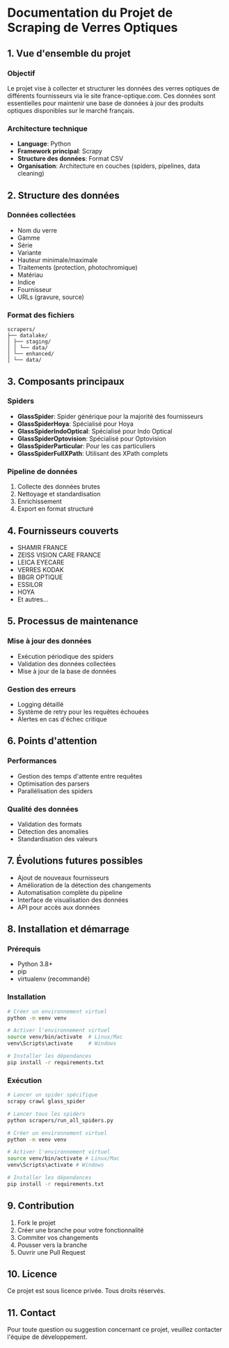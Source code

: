 # Documentation du Projet de Scraping de Verres Optiques

## 1. Vue d'ensemble du projet

### Objectif
Le projet vise à collecter et structurer les données des verres optiques de différents fournisseurs via le site france-optique.com. Ces données sont essentielles pour maintenir une base de données à jour des produits optiques disponibles sur le marché français.

### Architecture technique
- **Language**: Python
- **Framework principal**: Scrapy
- **Structure des données**: Format CSV
- **Organisation**: Architecture en couches (spiders, pipelines, data cleaning)

## 2. Structure des données

### Données collectées
- Nom du verre
- Gamme
- Série
- Variante
- Hauteur minimale/maximale
- Traitements (protection, photochromique)
- Matériau
- Indice
- Fournisseur
- URLs (gravure, source)

### Format des fichiers

```
scrapers/
├── datalake/
│ ├── staging/
│ │ └── data/
│ └── enhanced/
│ └── data/
```

## 3. Composants principaux

### Spiders
- **GlassSpider**: Spider générique pour la majorité des fournisseurs
- **GlassSpiderHoya**: Spécialisé pour Hoya
- **GlassSpiderIndoOptical**: Spécialisé pour Indo Optical
- **GlassSpiderOptovision**: Spécialisé pour Optovision
- **GlassSpiderParticular**: Pour les cas particuliers
- **GlassSpiderFullXPath**: Utilisant des XPath complets

### Pipeline de données
1. Collecte des données brutes
2. Nettoyage et standardisation
3. Enrichissement
4. Export en format structuré

## 4. Fournisseurs couverts
- SHAMIR FRANCE
- ZEISS VISION CARE FRANCE
- LEICA EYECARE
- VERRES KODAK
- BBGR OPTIQUE
- ESSILOR
- HOYA
- Et autres...

## 5. Processus de maintenance

### Mise à jour des données
- Exécution périodique des spiders
- Validation des données collectées
- Mise à jour de la base de données

### Gestion des erreurs
- Logging détaillé
- Système de retry pour les requêtes échouées
- Alertes en cas d'échec critique

## 6. Points d'attention

### Performances
- Gestion des temps d'attente entre requêtes
- Optimisation des parsers
- Parallélisation des spiders

### Qualité des données
- Validation des formats
- Détection des anomalies
- Standardisation des valeurs

## 7. Évolutions futures possibles
- Ajout de nouveaux fournisseurs
- Amélioration de la détection des changements
- Automatisation complète du pipeline
- Interface de visualisation des données
- API pour accès aux données

## 8. Installation et démarrage

### Prérequis
- Python 3.8+
- pip
- virtualenv (recommandé)

### Installation
```bash
# Créer un environnement virtuel
python -m venv venv

# Activer l'environnement virtuel
source venv/bin/activate  # Linux/Mac
venv\Scripts\activate     # Windows

# Installer les dépendances
pip install -r requirements.txt
```

### Exécution
```bash
# Lancer un spider spécifique
scrapy crawl glass_spider

# Lancer tous les spiders
python scrapers/run_all_spiders.py
```
```bash
# Créer un environnement virtuel
python -m venv venv

# Activer l'environnement virtuel
source venv/bin/activate # Linux/Mac
venv\Scripts\activate # Windows

# Installer les dépendances
pip install -r requirements.txt
```

## 9. Contribution
1. Fork le projet
2. Créer une branche pour votre fonctionnalité
3. Commiter vos changements
4. Pousser vers la branche
5. Ouvrir une Pull Request

## 10. Licence
Ce projet est sous licence privée. Tous droits réservés.

## 11. Contact
Pour toute question ou suggestion concernant ce projet, veuillez contacter l'équipe de développement.


